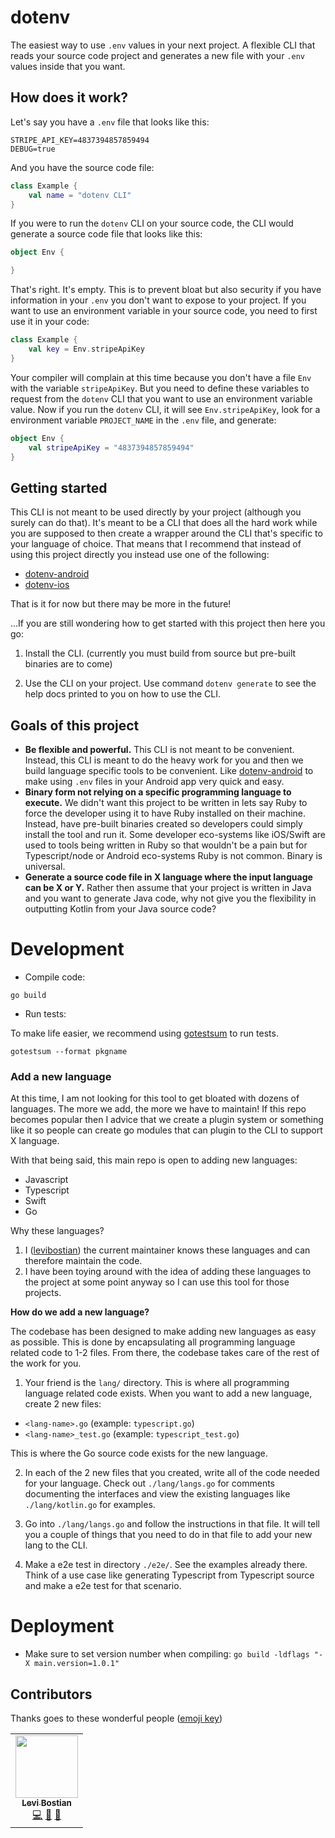 # dotenv 

The easiest way to use `.env` values in your next project. A flexible CLI that reads your source code project and generates a new file with your `.env` values inside that you want. 

## How does it work? 

Let's say you have a `.env` file that looks like this:

```
STRIPE_API_KEY=4837394857859494
DEBUG=true
```

And you have the source code file:

```kotlin
class Example {
    val name = "dotenv CLI"
}
```

If you were to run the `dotenv` CLI on your source code, the CLI would generate a source code file that looks like this:

```kotlin
object Env {

}
```

That's right. It's empty. This is to prevent bloat but also security if you have information in your `.env` you don't want to expose to your project. If you want to use an environment variable in your source code, you need to first use it in your code:

```kotlin
class Example {
    val key = Env.stripeApiKey
}
```

Your compiler will complain at this time because you don't have a file `Env` with the variable `stripeApiKey`. But you need to define these variables to request from the `dotenv` CLI that you want to use an environment variable value. Now if you run the `dotenv` CLI, it will see `Env.stripeApiKey`, look for a environment variable `PROJECT_NAME` in the `.env` file, and generate:

```kotlin
object Env {
    val stripeApiKey = "4837394857859494"
}
```

## Getting started

This CLI is not meant to be used directly by your project (although you surely can do that). It's meant to be a CLI that does all the hard work while you are supposed to then create a wrapper around the CLI that's specific to your language of choice. That means that I recommend that instead of using this project directly you instead use one of the following:

* [dotenv-android](https://github.com/levibostian/dotenv-android)
* [dotenv-ios](https://github.com/levibostian/dotenv-ios)

That is it for now but there may be more in the future! 

...If you are still wondering how to get started with this project then here you go:

1. Install the CLI. (currently you must build from source but pre-built binaries are to come)

2. Use the CLI on your project. Use command `dotenv generate` to see the help docs printed to you on how to use the CLI. 

## Goals of this project

* **Be flexible and powerful.** This CLI is not meant to be convenient. Instead, this CLI is meant to do the heavy work for you and then we build language specific tools to be convenient. Like [dotenv-android](https://github.com/levibostian/dotenv-android) to make using `.env` files in your Android app very quick and easy. 
* **Binary form not relying on a specific programming language to execute.** We didn't want this project to be written in lets say Ruby to force the developer using it to have Ruby installed on their machine. Instead, have pre-built binaries created so developers could simply install the tool and run it. Some developer eco-systems like iOS/Swift are used to tools being written in Ruby so that wouldn't be a pain but for Typescript/node or Android eco-systems Ruby is not common. Binary is universal. 
* **Generate a source code file in X language where the input language can be X or Y.** Rather then assume that your project is written in Java and you want to generate Java code, why not give you the flexibility in outputting Kotlin from your Java source code? 

# Development 

* Compile code: 

```
go build
```

* Run tests: 

To make life easier, we recommend using [gotestsum](https://github.com/gotestyourself/gotestsum#install) to run tests. 

```
gotestsum --format pkgname
```

### Add a new language 

At this time, I am not looking for this tool to get bloated with dozens of languages. The more we add, the more we have to maintain! If this repo becomes popular then I advice that we create a plugin system or something like it so people can create go modules that can plugin to the CLI to support X language. 

With that being said, this main repo is open to adding new languages:
* Javascript
* Typescript
* Swift
* Go

Why these languages? 
1. I ([levibostian](https://github.com/levibostian/)) the current maintainer knows these languages and can therefore maintain the code. 
2. I have been toying around with the idea of adding these languages to the project at some point anyway so I can use this tool for those projects. 

**How do we add a new language?**

The codebase has been designed to make adding new languages as easy as possible. This is done by encapsulating all programming language related code to 1-2 files. From there, the codebase takes care of the rest of the work for you. 

1. Your friend is the `lang/` directory. This is where all programming language related code exists. When you want to add a new language, create 2 new files: 
* `<lang-name>.go` (example: `typescript.go`)
* `<lang-name>_test.go` (example: `typescript_test.go`)

This is where the Go source code exists for the new language. 

2. In each of the 2 new files that you created, write all of the code needed for your language. Check out `./lang/langs.go` for comments documenting the interfaces and view the existing languages like `./lang/kotlin.go` for examples. 

3. Go into `./lang/langs.go` and follow the instructions in that file. It will tell you a couple of things that you need to do in that file to add your new lang to the CLI. 

4. Make a e2e test in directory `./e2e/`. See the examples already there. Think of a use case like generating Typescript from Typescript source and make a e2e test for that scenario. 

# Deployment 

* Make sure to set version number when compiling: `go build -ldflags "-X main.version=1.0.1"`

## Contributors

Thanks goes to these wonderful people ([emoji key](https://allcontributors.org/docs/en/emoji-key))

<!-- ALL-CONTRIBUTORS-LIST:START - Do not remove or modify this section -->
<!-- prettier-ignore-start -->
<!-- markdownlint-disable -->
<table>
  <tr>
    <td align="center"><a href="https://github.com/levibostian"><img src="https://avatars1.githubusercontent.com/u/2041082?v=4" width="100px;" alt=""/><br /><sub><b>Levi Bostian</b></sub></a><br /><a href="https://github.com/levibostian/dotenv/commits?author=levibostian" title="Code">💻</a> <a href="https://github.com/levibostian/dotenv/commits?author=levibostian" title="Documentation">📖</a> <a href="#maintenance-levibostian" title="Maintenance">🚧</a></td>
  </tr>
</table>

<!-- markdownlint-enable -->
<!-- prettier-ignore-end -->

<!-- ALL-CONTRIBUTORS-LIST:END -->
